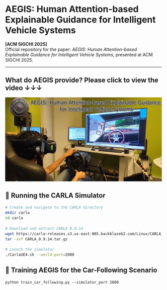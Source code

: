 # AEGIS: Human Attention-based Explainable Guidance for Intelligent Vehicle Systems

**[ACM SIGCHI 2025]**  
Official repository for the paper: *AEGIS: Human Attention-based Explainable Guidance for Intelligent Vehicle Systems*, presented at ACM SIGCHI 2025.

---

## What do AEGIS provide? Please click to view the video &#x2193;&#x2193;&#x2193;

[![Watch the video](asset/thumbnail.png)](https://www.youtube.com/watch?v=RiyZsicPuQ0)


## 🚗 Running the CARLA Simulator

```bash
# Create and navigate to the CARLA directory
mkdir carla
cd carla

# Download and extract CARLA 0.9.14
wget https://carla-releases.s3.us-east-005.backblazeb2.com/Linux/CARLA_0.9.14.tar.gz
tar -xvf CARLA_0.9.14.tar.gz

# Launch the simulator
./CarlaUE4.sh --world-port=2000
```

## 🧠 Training AEGIS for the Car-Following Scenario
```
python train_car_following.py --simulator_port 2000
```
